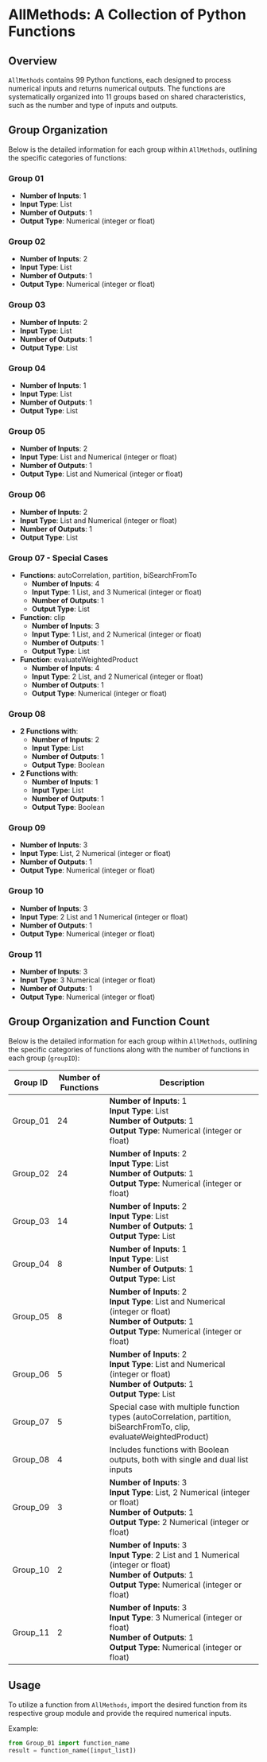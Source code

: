 

# AllMethods: A Collection of Python Functions

## Overview
`AllMethods` contains 99 Python functions, each designed to process numerical inputs and returns numerical outputs. The functions are systematically organized into 11 groups based on shared characteristics, such as the number and type of inputs and outputs.

## Group Organization
Below is the detailed information for each group within `AllMethods`, outlining the specific categories of functions:

### Group 01
- **Number of Inputs**: 1
- **Input Type**: List
- **Number of Outputs**: 1
- **Output Type**: Numerical (integer or float)

### Group 02
- **Number of Inputs**: 2
- **Input Type**: List
- **Number of Outputs**: 1
- **Output Type**: Numerical (integer or float)

### Group 03
- **Number of Inputs**: 2
- **Input Type**: List
- **Number of Outputs**: 1
- **Output Type**: List

### Group 04
- **Number of Inputs**: 1
- **Input Type**: List
- **Number of Outputs**: 1
- **Output Type**: List

### Group 05
- **Number of Inputs**: 2
- **Input Type**: List and Numerical (integer or float)
- **Number of Outputs**: 1
- **Output Type**: List and Numerical (integer or float)

### Group 06
- **Number of Inputs**: 2
- **Input Type**: List and Numerical (integer or float)
- **Number of Outputs**: 1
- **Output Type**: List

### Group 07 - Special Cases
- **Functions**: autoCorrelation, partition, biSearchFromTo
    - **Number of Inputs**: 4
    - **Input Type**: 1 List, and 3 Numerical (integer or float)
    - **Number of Outputs**: 1
    - **Output Type**: List
- **Function**: clip
    - **Number of Inputs**: 3
    - **Input Type**: 1 List, and 2 Numerical (integer or float)
    - **Number of Outputs**: 1
    - **Output Type**: List
- **Function**: evaluateWeightedProduct
    - **Number of Inputs**: 4
    - **Input Type**: 2 List, and 2 Numerical (integer or float)
    - **Number of Outputs**: 1
    - **Output Type**: Numerical (integer or float)

### Group 08
- **2 Functions with**:
    - **Number of Inputs**: 2
    - **Input Type**: List
    - **Number of Outputs**: 1
    - **Output Type**: Boolean
- **2 Functions with**:
    - **Number of Inputs**: 1
    - **Input Type**: List
    - **Number of Outputs**: 1
    - **Output Type**: Boolean

### Group 09
- **Number of Inputs**: 3
- **Input Type**: List, 2 Numerical (integer or float)
- **Number of Outputs**: 1
- **Output Type**: Numerical (integer or float)

### Group 10
- **Number of Inputs**: 3
- **Input Type**: 2 List and 1 Numerical (integer or float)
- **Number of Outputs**: 1
- **Output Type**: Numerical (integer or float)

### Group 11
- **Number of Inputs**: 3
- **Input Type**: 3 Numerical (integer or float)
- **Number of Outputs**: 1
- **Output Type**: Numerical (integer or float)


## Group Organization and Function Count
Below is the detailed information for each group within `AllMethods`, outlining the specific categories of functions along with the number of functions in each group (`groupID`):

| Group ID | Number of Functions | Description |
|----------|---------------------|-------------|
| Group_01 | 24                  | **Number of Inputs**: 1<br>**Input Type**: List<br>**Number of Outputs**: 1<br>**Output Type**: Numerical (integer or float) |
| Group_02 | 24                  | **Number of Inputs**: 2<br>**Input Type**: List<br>**Number of Outputs**: 1<br>**Output Type**: Numerical (integer or float) |
| Group_03 | 14                  | **Number of Inputs**: 2<br>**Input Type**: List<br>**Number of Outputs**: 1<br>**Output Type**: List |
| Group_04 | 8                   | **Number of Inputs**: 1<br>**Input Type**: List<br>**Number of Outputs**: 1<br>**Output Type**: List |
| Group_05 | 8                   | **Number of Inputs**: 2<br>**Input Type**: List and Numerical (integer or float)<br>**Number of Outputs**: 1<br>**Output Type**: Numerical (integer or float) |
| Group_06 | 5                   | **Number of Inputs**: 2<br>**Input Type**: List and Numerical (integer or float)<br>**Number of Outputs**: 1<br>**Output Type**: List |
| Group_07 | 5                   | Special case with multiple function types (autoCorrelation, partition, biSearchFromTo, clip, evaluateWeightedProduct) |
| Group_08 | 4                   | Includes functions with Boolean outputs, both with single and dual list inputs |
| Group_09 | 3                   | **Number of Inputs**: 3<br>**Input Type**: List, 2 Numerical (integer or float)<br>**Number of Outputs**: 1<br>**Output Type**: 2 Numerical (integer or float) |
| Group_10 | 2                   | **Number of Inputs**: 3<br>**Input Type**: 2 List and 1 Numerical (integer or float)<br>**Number of Outputs**: 1<br>**Output Type**: Numerical (integer or float) |
| Group_11 | 2                   | **Number of Inputs**: 3<br>**Input Type**: 3 Numerical (integer or float)<br>**Number of Outputs**: 1<br>**Output Type**: Numerical (integer or float) |



## Usage
To utilize a function from `AllMethods`, import the desired function from its respective group module and provide the required numerical inputs.

Example:
```python
from Group_01 import function_name
result = function_name([input_list])
```

